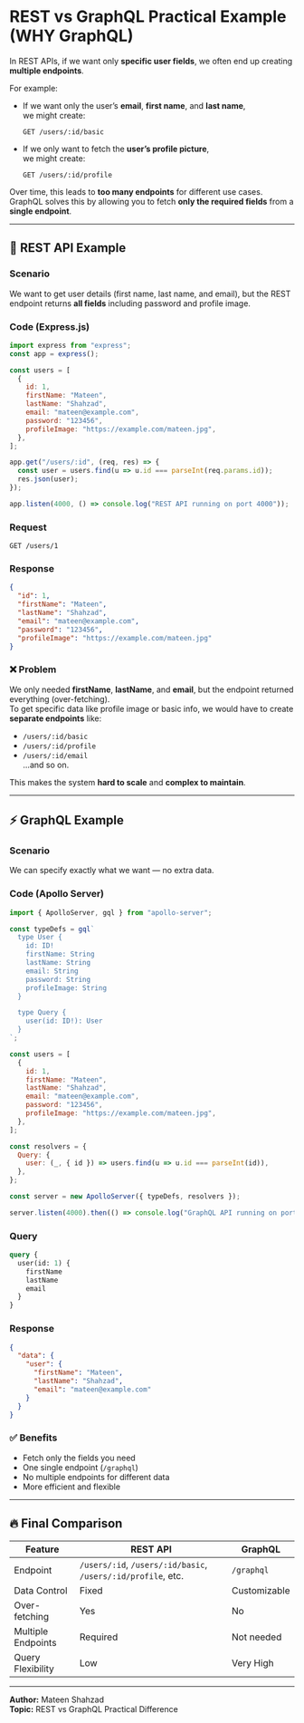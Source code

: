 # REST vs GraphQL Practical Example (WHY GraphQL)

In REST APIs, if we want only **specific user fields**, we often end up creating **multiple endpoints**.  

For example:  
- If we want only the user’s **email**, **first name**, and **last name**,  
  we might create:  
  ```
  GET /users/:id/basic
  ```  
- If we only want to fetch the **user’s profile picture**,  
  we might create:  
  ```
  GET /users/:id/profile
  ```  

Over time, this leads to **too many endpoints** for different use cases.  
GraphQL solves this by allowing you to fetch **only the required fields** from a **single endpoint**.

---

## 🧩 REST API Example

### Scenario
We want to get user details (first name, last name, and email), but the REST endpoint returns **all fields** including password and profile image.

### Code (Express.js)
```js
import express from "express";
const app = express();

const users = [
  {
    id: 1,
    firstName: "Mateen",
    lastName: "Shahzad",
    email: "mateen@example.com",
    password: "123456",
    profileImage: "https://example.com/mateen.jpg",
  },
];

app.get("/users/:id", (req, res) => {
  const user = users.find(u => u.id === parseInt(req.params.id));
  res.json(user);
});

app.listen(4000, () => console.log("REST API running on port 4000"));
```

### Request
```
GET /users/1
```

### Response
```json
{
  "id": 1,
  "firstName": "Mateen",
  "lastName": "Shahzad",
  "email": "mateen@example.com",
  "password": "123456",
  "profileImage": "https://example.com/mateen.jpg"
}
```

### ❌ Problem
We only needed **firstName**, **lastName**, and **email**, but the endpoint returned everything (over-fetching).  
To get specific data like profile image or basic info, we would have to create **separate endpoints** like:  
- `/users/:id/basic`  
- `/users/:id/profile`  
- `/users/:id/email`  
...and so on.  

This makes the system **hard to scale** and **complex to maintain**.

---

## ⚡ GraphQL Example

### Scenario
We can specify exactly what we want — no extra data.

### Code (Apollo Server)
```js
import { ApolloServer, gql } from "apollo-server";

const typeDefs = gql`
  type User {
    id: ID!
    firstName: String
    lastName: String
    email: String
    password: String
    profileImage: String
  }

  type Query {
    user(id: ID!): User
  }
`;

const users = [
  {
    id: 1,
    firstName: "Mateen",
    lastName: "Shahzad",
    email: "mateen@example.com",
    password: "123456",
    profileImage: "https://example.com/mateen.jpg",
  },
];

const resolvers = {
  Query: {
    user: (_, { id }) => users.find(u => u.id === parseInt(id)),
  },
};

const server = new ApolloServer({ typeDefs, resolvers });

server.listen(4000).then(() => console.log("GraphQL API running on port 4000"));
```

### Query
```graphql
query {
  user(id: 1) {
    firstName
    lastName
    email
  }
}
```

### Response
```json
{
  "data": {
    "user": {
      "firstName": "Mateen",
      "lastName": "Shahzad",
      "email": "mateen@example.com"
    }
  }
}
```

### ✅ Benefits
- Fetch only the fields you need  
- One single endpoint (`/graphql`)  
- No multiple endpoints for different data  
- More efficient and flexible  

---

## 🔥 Final Comparison

| Feature | REST API | GraphQL |
|----------|-----------|-----------|
| Endpoint | `/users/:id`, `/users/:id/basic`, `/users/:id/profile`, etc. | `/graphql` |
| Data Control | Fixed | Customizable |
| Over-fetching | Yes | No |
| Multiple Endpoints | Required | Not needed |
| Query Flexibility | Low | Very High |

---

**Author:** Mateen Shahzad  
**Topic:** REST vs GraphQL Practical Difference
